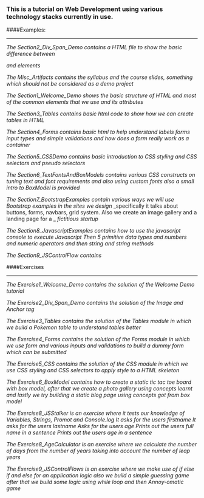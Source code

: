 ### This is a tutorial on Web Development using various technology stacks currently in use.

####Examples:
***
_The Section2_Div_Span_Demo contains a HTML file to show the basic difference between <div> and <span> elements_

_The Misc_Artifacts contains the syllabus and the course slides, something which should not be considered as a demo project_

_The Section1_Welcome_Demo shows the basic structure of HTML and most of the common elements that we use and its attributes_

_The Section3_Tables contains basic html code to show how we can create tables in HTML_

_The Section4_Forms contains basic html to help understand labels forms input types and simple validations and how does a form really work as a container_

_The Section5_CSSDemo contains basic introduction to CSS styling and CSS selectors and pseudo selectors_

_The Section6_TextFontsAndBoxModels contains various CSS constructs on tuning text and font requirements and also using custom fonts also a small intro to BoxModel is provided_

_The Section7_BootstrapExamples contain various ways we will use Bootstrap examples in the sites we design_
_specifically it talks about buttons, forms, navbars, grid system. Also we create an image gallery and a landing page for a _
_fictitious startup_

_The Section8_JavascriptExamples contains how to use the javascript console to execute Javascript_
_Then 5 primitive data types and numbers and numeric operators and then string and string methods_

_The Section9_JSControlFlow contains_

####Exercises
***

_The Exercise1_Welcome_Demo contains the solution of the Welcome Demo tutorial_

_The Exercise2_Div_Span_Demo contains the solution of the Image and Anchor tag_

_The Exercise3_Tables contains the solution of the Tables module in which we build a Pokemon table to understand tables better_

_The Exercise4_Forms contains the solution of the Forms module in which we use form and various inputs and validations to build a dummy form which can be submitted_

_The Exercise5_CSS contains the solution of the CSS module in which we use CSS styling and CSS selectors to apply style to a HTML skeleton_

_The Exercise6_BoxModel contains how to create a static tic tac toe board with box model, after that we create a photo gallery using concepts learnt and lastly_
_we try building a static blog page using concepts got from box model_

_The Exercise8_JSStalker is an exercise where it tests our knowledge of Variables, Strings, Promot and Console.log_
_It asks for the users firstname_
_It asks for the users lastname_
_Asks for the users age_
_Prints out the users full name in a sentence_
_Prints out the users age in a sentence_

_The Exercise8_AgeCalculator is an exercise where we calculate the number of days from the number of years taking into_
_account the number of leap years_

_The Exercise9_JSControlFlows is an exercise where we make use of if else if and else for an application logic_
_also we build a simple guessing game after that we build some logic using while loop and then Annoy-omatic game_